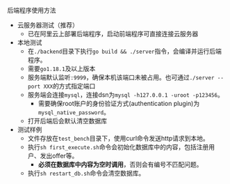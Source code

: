后端程序使用方法
* 云服务器测试（推荐）
    * 已在阿里云上部署后端程序，启动前端程序可直接连接云服务器
* 本地测试
    * 在`./backend`目录下执行`go build && ./server`指令，会编译并运行后端程序。
    * 需要`go1.18.1`及以上版本
    * 服务端默认监听`:9999`，确保本机该端口未被占用。也可通过`./server --port XXX`的方式指定端口
    * 服务端会连接`mysql`，连接dsn为`mysql -h127.0.0.1 -uroot -p123456`。
        * 需要确保root账户的身份验证方式(authentication plugin)为`mysql_native_password`。
    * 打开后端后会默认清空数据库
* 测试样例
    * 文件存放在`test_bench`目录下，使用curl命令发送http请求到本地。
    * 执行`sh first_execute.sh`命令会初始化数据库中的内容，包括注册用户、发出offer等。
        * **必须在数据库中内容为空时调用**，否则会有编号不匹配问题。
    * 执行`sh restart_db.sh`命令会清空数据库。

